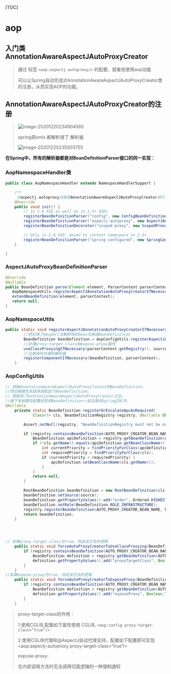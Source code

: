 [TOC]



# aop



## 入门类AnnotationAwareAspectJAutoProxyCreator



> 通过 标签 `<aop:aspectj-autoproxy/>` 的配置，就看他使用aop功能
>
> 可以让Spring自动完成对AnnotationAwareAspectJAutoProxyCreator类的注册，从而实现AOP的功能。

## AnnotationAwareAspectJAutoProxyCreator的注册



> ![image-20201220234904565](https://xiaoboblog-bucket.oss-cn-hangzhou.aliyuncs.com/blog/image-20201220234904565.png)
>
> spring把xmls 都解析错了 解析器
>
> ![image-20201220235003755](https://xiaoboblog-bucket.oss-cn-hangzhou.aliyuncs.com/blog/image-20201220235003755.png)



**在Spring中，所有的解析器都是对BeanDefinitionParser接口的同一实现：**



### AopNamespaceHandler类



```java
public class AopNamespaceHandler extends NamespaceHandlerSupport {

	/**
	 对aspectj-autoproxy也就是AnnotationAwareAspectJAutoProxyCreator进行了注册 */
	@Override
	public void init() {
		// In 2.0 XSD as well as in 2.5+ XSDs
		registerBeanDefinitionParser("config", new ConfigBeanDefinitionParser());
		registerBeanDefinitionParser("aspectj-autoproxy", new AspectJAutoProxyBeanDefinitionParser());
		registerBeanDefinitionDecorator("scoped-proxy", new ScopedProxyBeanDefinitionDecorator());

		// Only in 2.0 XSD: moved to context namespace in 2.5+
		registerBeanDefinitionParser("spring-configured", new SpringConfiguredBeanDefinitionParser());
	}

}
```



### AspectJAutoProxyBeanDefinitionParser



```java
@Override
@Nullable
public BeanDefinition parse(Element element, ParserContext parserContext) {
   AopNamespaceUtils.registerAspectJAnnotationAutoProxyCreatorIfNecessary(parserContext, element);
   extendBeanDefinition(element, parserContext);
   return null;
}
```



### AopNamspaceUtils



```java
public static void registerAspectJAnnotationAutoProxyCreatorIfNecessary(ParserContext parserContext, Element sourceElement) {
        //把应用了@Aspect注解修饰的bean注册成BeanDefinition
        BeanDefinition beanDefinition = AopConfigUtils.registerAspectJAnnotationAutoProxyCreatorIfNecessary(parserContext.getRegistry(), parserContext.extractSource(sourceElement));
        //处理proxy-target-class和expose-proxy属性
        useClassProxyingIfNecessary(parserContext.getRegistry(), sourceElement);
        //注册组件并通知解析器
        registerComponentIfNecessary(beanDefinition, parserContext);
    }
```

### AopConfigUtils 

```java
// 获取AnnotationAwareAspectJAutoProxyCreator的BeanDefinition，
//然后根据优先级来装配这个BeanDefinition。
// 获取到了AnnotationAwareAspectJAutoProxyCreator之后，
//接下来就要将配置信息和BeanDefinition一起注册到SpringIOC中。
@Nullable
	private static BeanDefinition registerOrEscalateApcAsRequired(
			Class<?> cls, BeanDefinitionRegistry registry, @Nullable Object source) {

		Assert.notNull(registry, "BeanDefinitionRegistry must not be null");

		if (registry.containsBeanDefinition(AUTO_PROXY_CREATOR_BEAN_NAME)) {
			BeanDefinition apcDefinition = registry.getBeanDefinition(AUTO_PROXY_CREATOR_BEAN_NAME);
			if (!cls.getName().equals(apcDefinition.getBeanClassName())) {
				int currentPriority = findPriorityForClass(apcDefinition.getBeanClassName());
				int requiredPriority = findPriorityForClass(cls);
				if (currentPriority < requiredPriority) {
					apcDefinition.setBeanClassName(cls.getName());
				}
			}
			return null;
		}

		RootBeanDefinition beanDefinition = new RootBeanDefinition(cls);
		beanDefinition.setSource(source);
		beanDefinition.getPropertyValues().add("order", Ordered.HIGHEST_PRECEDENCE);
		beanDefinition.setRole(BeanDefinition.ROLE_INFRASTRUCTURE);
		registry.registerBeanDefinition(AUTO_PROXY_CREATOR_BEAN_NAME, beanDefinition);
		return beanDefinition;
	}




// 如果proxy-target-class为true，则走该方法的逻辑
	public static void forceAutoProxyCreatorToUseClassProxying(BeanDefinitionRegistry registry) {
		if (registry.containsBeanDefinition(AUTO_PROXY_CREATOR_BEAN_NAME)) {
			BeanDefinition definition = registry.getBeanDefinition(AUTO_PROXY_CREATOR_BEAN_NAME);
			definition.getPropertyValues().add("proxyTargetClass", Boolean.TRUE);
		}
	}
//如果expose-proxy为true，则走该方法的逻辑
	public static void forceAutoProxyCreatorToExposeProxy(BeanDefinitionRegistry registry) {
		if (registry.containsBeanDefinition(AUTO_PROXY_CREATOR_BEAN_NAME)) {
			BeanDefinition definition = registry.getBeanDefinition(AUTO_PROXY_CREATOR_BEAN_NAME);
			definition.getPropertyValues().add("exposeProxy", Boolean.TRUE);
		}
	}
```

> proxy-target-class的作用：
>
> 1.使用CGLIB,配置如下属性使用 CGLIB,  `<aop:config proxy-target-class=“true”/>`
>
> 2.使用CGLIB代理和@AspectJ自动代理支持，配置如下配置即可实现<aop:aspectj-autoproxy proxy-target-class=“true”/>
>
> expose-proxy:
>
> 在内部调用方法时无法调用切面逻辑的一种强制通知

